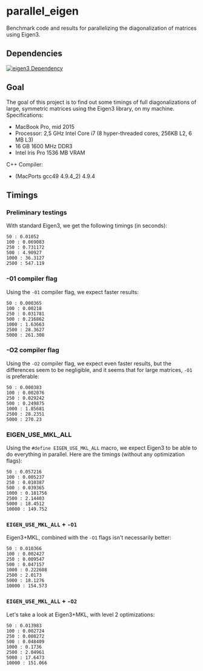 # parallel_eigen

Benchmark code and results for parallelizing the diagonalization of matrices using Eigen3.


## Dependencies
[![eigen3 Dependency](https://img.shields.io/badge/eigen-3+-blue.svg)](http://eigen.tuxfamily.org/index.php?title=Main_Page)


## Goal

The goal of this project is to find out some timings of full diagonalizations of large, symmetric matrices using the Eigen3 library, on my machine. Specifications:
 * MacBook Pro, mid 2015
 * Processor: 2,5 GHz Intel Core i7 (8 hyper-threaded cores, 256KB L2, 6 MB L3)
 * 16 GB 1600 MHz DDR3
 * Intel Iris Pro 1536 MB VRAM

C++ Compiler:
 * (MacPorts gcc49 4.9.4_2) 4.9.4


## Timings

### Preliminary testings
With standard Eigen3, we get the following timings (in seconds):

    50 : 0.01052
    100 : 0.069083
    250 : 0.731172
    500 : 4.90927
    1000 : 36.3127
    2500 : 547.119


### -01 compiler flag
Using the `-01` compiler flag, we expect faster results:

    50 : 0.000365
    100 : 0.00218
    250 : 0.031781
    500 : 0.216862
    1000 : 1.63663
    2500 : 28.3627
    5000 : 261.308


### -O2 compiler flag
Using the `-O2` compiler flag, we expect even faster results, but the differences seem to be negligible, and it seems that for large matrices, `-O1` is preferable:

    50 : 0.000383
    100 : 0.002076
    250 : 0.029242
    500 : 0.249875
    1000 : 1.85681
    2500 : 28.2351
    5000 : 270.23


### EIGEN_USE_MKL_ALL
Using the `#define EIGEN_USE_MKL_ALL` macro, we expect Eigen3 to be able to do everything in parallel. Here are the timings (without any optimization flags):

    50 : 0.057216
    100 : 0.005237
    250 : 0.010387
    500 : 0.039365
    1000 : 0.181756
    2500 : 2.14403
    5000 : 18.4512
    10000 : 149.752


### `EIGEN_USE_MKL_ALL` + `-O1`
Eigen3+MKL, combined with the `-O1` flags isn't necessarily better:

    50 : 0.010366
    100 : 0.002427
    250 : 0.009547
    500 : 0.047157
    1000 : 0.222608
    2500 : 2.0173
    5000 : 18.1276
    10000 : 154.573

### `EIGEN_USE_MKL_ALL` + `-O2`
Let's take a look at Eigen3+MKL, with level 2 optimizations:

    50 : 0.013983
    100 : 0.002724
    250 : 0.008272
    500 : 0.048409
    1000 : 0.1736
    2500 : 2.04961
    5000 : 17.6473
    10000 : 151.066
